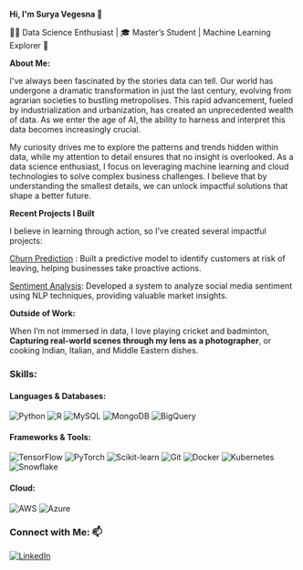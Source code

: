 **Hi, I'm Surya Vegesna 👋**

👨‍💻 Data Science Enthusiast | 🎓 Master’s Student | Machine Learning Explorer 🧠

**About Me:**

I've always been fascinated by the stories data can tell. Our world has undergone a dramatic transformation in just the last century, evolving from agrarian societies to bustling metropolises. This rapid advancement, fueled by industrialization and urbanization, has created an unprecedented wealth of data. As we enter the age of AI, the ability to harness and interpret this data becomes increasingly crucial.

My curiosity drives me to explore the patterns and trends hidden within data, while my attention to detail ensures that no insight is overlooked. As a data science enthusiast, I focus on leveraging machine learning and cloud technologies to solve complex business challenges. I believe that by understanding the smallest details, we can unlock impactful solutions that shape a better future.

**Recent Projects I Built**

I believe in learning through action, so I’ve created several impactful projects:

[Churn Prediction](https://github.com/SuryaVegesna27/Machine-Learning) : Built a predictive model to identify customers at risk of leaving, helping businesses take proactive actions.

[Sentiment Analysis](https://github.com/SuryaVegesna27/Sentiment-Analysis): Developed a system to analyze social media sentiment using NLP techniques, providing valuable market insights.


**Outside of Work:**

When I’m not immersed in data, I love playing cricket and badminton, **Capturing real-world scenes through my lens as a photographer**, or cooking Indian, Italian, and Middle Eastern dishes.



### Skills:  

#### Languages & Databases:  
![Python](https://img.shields.io/badge/-Python-blue) ![R](https://img.shields.io/badge/-R-blue)  ![MySQL](https://img.shields.io/badge/-MySQL-black) ![MongoDB](https://img.shields.io/badge/-MongoDB-green) ![BigQuery](https://img.shields.io/badge/-BigQuery-lightblue)  

#### Frameworks & Tools:  
![TensorFlow](https://img.shields.io/badge/-TensorFlow-orange) ![PyTorch](https://img.shields.io/badge/-PyTorch-red) ![Scikit-learn](https://img.shields.io/badge/-ScikitLearn-orange) ![Git](https://img.shields.io/badge/-Git-black) ![Docker](https://img.shields.io/badge/-Docker-blue) ![Kubernetes](https://img.shields.io/badge/-Kubernetes-blue) ![Snowflake](https://img.shields.io/badge/-Snowflake-lightblue)  

#### Cloud:  
![AWS](https://img.shields.io/badge/-AWS-orange) ![Azure](https://img.shields.io/badge/-Azure-lightblue)  

### Connect with Me: 📫  
[![LinkedIn](https://img.shields.io/badge/-LinkedIn-blue)](https://www.linkedin.com/in/suryavegesna27)



